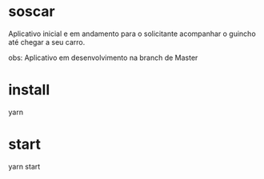 # soscar
Aplicativo inicial e em andamento para o solicitante acompanhar o guincho até chegar a seu carro.

obs: Aplicativo em desenvolvimento na branch de Master

# install

yarn

# start

yarn start
